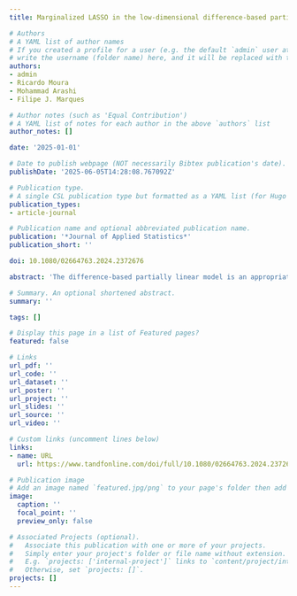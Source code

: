 ```yaml
---
title: Marginalized LASSO in the low-dimensional difference-based partially linear model for variable selection

# Authors
# A YAML list of author names
# If you created a profile for a user (e.g. the default `admin` user at `content/authors/admin/`), 
# write the username (folder name) here, and it will be replaced with their full name and linked to their profile.
authors:
- admin
- Ricardo Moura
- Mohammad Arashi
- Filipe J. Marques

# Author notes (such as 'Equal Contribution')
# A YAML list of notes for each author in the above `authors` list
author_notes: []

date: '2025-01-01'

# Date to publish webpage (NOT necessarily Bibtex publication's date).
publishDate: '2025-06-05T14:28:08.767092Z'

# Publication type.
# A single CSL publication type but formatted as a YAML list (for Hugo requirements).
publication_types:
- article-journal

# Publication name and optional abbreviated publication name.
publication: '*Journal of Applied Statistics*'
publication_short: ''

doi: 10.1080/02664763.2024.2372676

abstract: 'The difference-based partially linear model is an appropriate regression model when both linear and nonlinear predictors are present in the data. However, when we want to optimize the weights using the difference-based method, the problem of variable selection can be difficult since low-variance predictors present a challenge. Therefore, this study aims to establish a novel methodology based on marginal theory to tackle such mixed relationships successfully, emphasizing variable selection in low dimensions. We suggest using a marginalized LASSO estimator with a penalty term that is not as severe and related to the difference order. As part of our numerical analysis of small sample performance, we undertake comprehensive simulation experiments to numerically demonstrate the strength of our proposed technique in estimation and prediction compared to the LASSO under a low-dimensional setup. This is done so that we can numerically demonstrate the strength of our proposed method in estimation and prediction. The bootstrapped method is utilized to evaluate how well our proposed prediction method performs when examining the King House dataset.'

# Summary. An optional shortened abstract.
summary: ''

tags: []

# Display this page in a list of Featured pages?
featured: false

# Links
url_pdf: ''
url_code: ''
url_dataset: ''
url_poster: ''
url_project: ''
url_slides: ''
url_source: ''
url_video: ''

# Custom links (uncomment lines below)
links:
- name: URL
  url: https://www.tandfonline.com/doi/full/10.1080/02664763.2024.2372676?af=R

# Publication image
# Add an image named `featured.jpg/png` to your page's folder then add a caption below.
image:
  caption: ''
  focal_point: ''
  preview_only: false

# Associated Projects (optional).
#   Associate this publication with one or more of your projects.
#   Simply enter your project's folder or file name without extension.
#   E.g. `projects: ['internal-project']` links to `content/project/internal-project/index.md`.
#   Otherwise, set `projects: []`.
projects: []
---
```

